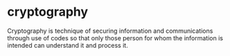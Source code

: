 # cryptography
Cryptography is technique of securing information and communications through use of codes so that only those person for whom the information is intended can understand it and process it.
